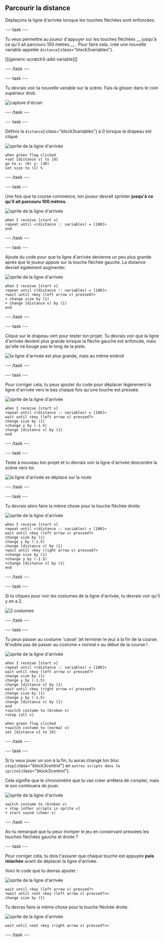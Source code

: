 ## Parcourir la distance

Déplaçons la ligne d'arrivée lorsque les touches fléchées sont enfoncées.

--- task ---

Tu veux permettre au joueur d'appuyer sur les touches fléchées __ jusqu'à ce qu'il ait parcouru 100 mètres __ . Pour faire cela, crée une nouvelle variable appelée `distance`{:class="block3variables"}.

[[[generic-scratch3-add-variable]]]

--- /task ---

--- task ---

Tu devrais voir ta nouvelle variable sur la scène. Fais-la glisser dans le coin supérieur droit.

![capture d'écran](images/sprint-distance-drag.png)

--- /task ---

--- task ---

Définis la `distance`{:class="block3variables"} à 0 lorsque le drapeau est cliqué.

![sprite de la ligne d'arrivée](images/finish-line-sprite.png)

```blocks3
when green flag clicked
+set [distance v] to [0]
go to x: (0) y: (30)
set size to (1) %
```

--- /task ---

--- task ---

Une fois que ta course commence, ton joueur devrait sprinter __jusqu'à ce qu'il ait parcouru 100 mètres__.

![sprite de la ligne d'arrivée](images/finish-line-sprite.png)

```blocks3
when I receive [start v]
repeat until <(distance :: variables) = [100]>
end 
```

--- /task ---

--- task ---

Ajoute du code pour que ta ligne d'arrivée devienne un peu plus grande après que le joueur appuie sur la touche fléchée gauche. La distance devrait également augmenter.

![sprite de la ligne d'arrivée](images/finish-line-sprite.png)

```blocks3
when I receive [start v]
repeat until <(distance :: variables) = [100]>
+wait until <key (left arrow v) pressed?>
+ change size by (1)
+ change [distance v] by (1)
end 
```

--- /task ---

--- task ---

Clique sur le drapeau vert pour tester ton projet. Tu devrais voir que la ligne d'arrivée devient plus grande lorsque la flèche gauche est enfoncée, mais qu'elle ne bouge pas le long de la piste.

![la ligne d'arrivée est plus grande, mais au même endroit](images/sprint-line-bug.png)

--- /task ---

--- task ---

Pour corriger cela, tu peux ajouter du code pour déplacer légèrement la ligne d'arrivée vers le bas chaque fois qu'une touche est pressée.

![sprite de la ligne d'arrivée](images/finish-line-sprite.png)

```blocks3
when I receive [start v]
repeat until <(distance :: variables) = [100]>
wait until <key (left arrow v) pressed?>
change size by (1)
+change y by (-1.5)
change [distance v] by (1)
end 
```

--- /task ---

--- task ---

Teste à nouveau ton projet et tu devrais voir la ligne d'arrivée descendre la scène vers toi.

![la ligne d'arrivée se déplace sur la route](images/sprint-line-fix-test.png)

--- /task ---

--- task ---

Tu devrais alors faire la même chose pour la touche fléchée droite.

![sprite de la ligne d'arrivée](images/finish-line-sprite.png)

```blocks3
when I receive [start v]
repeat until <(distance :: variables) = [100]>
wait until <key (left arrow v) pressed?>
change size by (1)
change y by (-1.5)
change [distance v] by (1)
+wait until <key (right arrow v) pressed?>
+change size by (1)
+change y by (-1.5)
+change [distance v] by (1)
end 
```

--- /task ---

--- task ---

Si tu cliques pour voir les costumes de la ligne d'arrivée, tu devrais voir qu'il y en a 2.

![2 costumes](images/sprint-line-costumes.png)

--- /task ---

--- task ---

Tu peux passer au costume 'cassé' (et terminer le jeu) à la fin de la course. N'oublie pas de passer au costume « normal » au début de la course !

![sprite de la ligne d'arrivée](images/finish-line-sprite.png)

```blocks3
when I receive [start v]
repeat until <(distance :: variables) = [100]>
wait until <key (left arrow v) pressed?>
change size by (1)
change y by (-1.5)
change [distance v] by (1)
wait until <key (right arrow v) pressed?>
change size by (1)
change y by (-1.5)
change [distance v] by (1)
end 
+switch costume to (broken v)
+stop [all v]
```

```blocks3
when green flag clicked
+switch costume to (normal v)
set [distance v] to [0]
```

--- /task ---

--- task ---

Si tu veux jouer un son à la fin, tu auras changé ton bloc `stop`{:class="block3control"} en `autres scripts dans le sprite`{:class="block3control"}.

Cela signifie que le chronomètre que tu vas créer arrêtera de compter, mais le son continuera de jouer.

![sprite de la ligne d'arrivée](images/finish-line-sprite.png)

```blocks3
switch costume to (broken v)
+ stop [other scripts in sprite v]
+ start sound (cheer v)
```

--- /task ---

As-tu remarqué que tu peux tromper le jeu en conservant pressées les touches fléchées gauche et droite ?

--- task ---

Pour corriger cela, tu dois t'assurer que chaque touche est appuyée __puis relachée__ avant de déplacer la ligne d'arrivée.

Voici le code que tu devras ajouter :

![sprite de la ligne d'arrivée](images/finish-line-sprite.png)

```blocks3
wait until <key (left arrow v) pressed?>
+wait until <not <key (left arrow v) pressed?>>
change size by (1)
```

Tu devras faire la même chose pour la touche fléchée droite.

![sprite de la ligne d'arrivée](images/finish-line-sprite.png)

```blocks3
wait until <not <key (right arrow v) pressed?>>
```

--- /task ---
